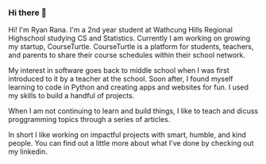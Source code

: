 ### Hi there 👋

<!--
**RyanRana/ryanrana** is a ✨ _special_ ✨ repository because its `README.md` (this file) appears on your GitHub profile.

Here are some ideas to get you started:

- 🔭 I’m currently working on ...
- 🌱 I’m currently learning ...
- 👯 I’m looking to collaborate on ...
- 🤔 I’m looking for help with ...
- 💬 Ask me about ...
- 📫 How to reach me: ...
- 😄 Pronouns: ...
- ⚡ Fun fact: ...
-->
Hi! I'm Ryan Rana. I'm a 2nd year student at Wathcung Hills Regional Highschool studying CS and Statistics. Currently I am working on growing my startup, CourseTurtle. CourseTurtle is a platform for students, teachers, and parents to share their course schedules within their school network.

My interest in software goes back to middle school when I was first introduced to it by a teacher at the school. Soon after, I found myself learning to code in Python and creating apps and websites for fun. I used my skills to build a handful of projects.

When I am not continuing to learn and build things, I like to teach and dicuss proggramming topics through a series of articles.

In short I like working on impactful projects with smart, humble, and kind people. You can find out a little more about what I've done by checking out my linkedin.
